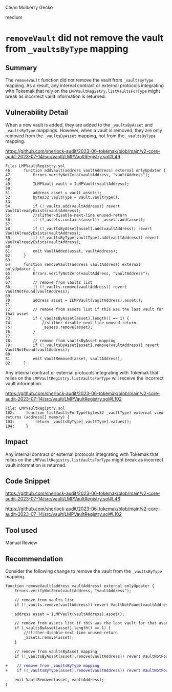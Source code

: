 Clean Mulberry Gecko

medium

# `removeVault` did not remove the vault from `_vaultsByType` mapping
## Summary

The `removeVault` function did not remove the vault from `_vaultsByType` mapping. As a result, any internal contract or external protocols integrating with Tokemak that rely on the `LMPVaultRegistry.listVaultsForType` might break as incorrect vault information is returned.

## Vulnerability Detail

When a new vault is added, they are added to the `_vaultsByAsset` and `_vaultsByType` mappings. However, when a vault is removed, they are only removed from the `_vaultsByAsset` mapping, not from the `_vaultsByType` mapping. 

https://github.com/sherlock-audit/2023-06-tokemak/blob/main/v2-core-audit-2023-07-14/src/vault/LMPVaultRegistry.sol#L46

```solidity
File: LMPVaultRegistry.sol
46:     function addVault(address vaultAddress) external onlyUpdater {
47:         Errors.verifyNotZero(vaultAddress, "vaultAddress");
48: 
49:         ILMPVault vault = ILMPVault(vaultAddress);
50: 
51:         address asset = vault.asset();
52:         bytes32 vaultType = vault.vaultType();
53: 
54:         if (!_vaults.add(vaultAddress)) revert VaultAlreadyExists(vaultAddress);
55:         //slither-disable-next-line unused-return
56:         if (!_assets.contains(asset)) _assets.add(asset);
57: 
58:         if (!_vaultsByAsset[asset].add(vaultAddress)) revert VaultAlreadyExists(vaultAddress);
59:         if (!_vaultsByType[vaultType].add(vaultAddress)) revert VaultAlreadyExists(vaultAddress);
60: 
61:         emit VaultAdded(asset, vaultAddress);
62:     }
63: 
64:     function removeVault(address vaultAddress) external onlyUpdater {
65:         Errors.verifyNotZero(vaultAddress, "vaultAddress");
66: 
67:         // remove from vaults list
68:         if (!_vaults.remove(vaultAddress)) revert VaultNotFound(vaultAddress);
69: 
70:         address asset = ILMPVault(vaultAddress).asset();
71: 
72:         // remove from assets list if this was the last vault for that asset
73:         if (_vaultsByAsset[asset].length() == 1) {
74:             //slither-disable-next-line unused-return
75:             _assets.remove(asset);
76:         }
77: 
78:         // remove from vaultsByAsset mapping
79:         if (!_vaultsByAsset[asset].remove(vaultAddress)) revert VaultNotFound(vaultAddress);
80: 
81:         emit VaultRemoved(asset, vaultAddress);
82:     }
```

Any internal contract or external protocols integrating with Tokemak that relies on the `LMPVaultRegistry.listVaultsForType` will receive the incorrect vault information.

https://github.com/sherlock-audit/2023-06-tokemak/blob/main/v2-core-audit-2023-07-14/src/vault/LMPVaultRegistry.sol#L102

```solidity
File: LMPVaultRegistry.sol
102:     function listVaultsForType(bytes32 _vaultType) external view returns (address[] memory) {
103:         return _vaultsByType[_vaultType].values();
104:     }
```

## Impact

Any internal contract or external protocols integrating with Tokemak that relies on the `LMPVaultRegistry.listVaultsForType` might break as incorrect vault information is returned.

## Code Snippet

https://github.com/sherlock-audit/2023-06-tokemak/blob/main/v2-core-audit-2023-07-14/src/vault/LMPVaultRegistry.sol#L46

https://github.com/sherlock-audit/2023-06-tokemak/blob/main/v2-core-audit-2023-07-14/src/vault/LMPVaultRegistry.sol#L102

## Tool used

Manual Review

## Recommendation

Consider the following change to remove the vault from the `_vaultsByType` mapping.

```diff
function removeVault(address vaultAddress) external onlyUpdater {
    Errors.verifyNotZero(vaultAddress, "vaultAddress");

    // remove from vaults list
    if (!_vaults.remove(vaultAddress)) revert VaultNotFound(vaultAddress);

    address asset = ILMPVault(vaultAddress).asset();

    // remove from assets list if this was the last vault for that asset
    if (_vaultsByAsset[asset].length() == 1) {
        //slither-disable-next-line unused-return
        _assets.remove(asset);
    }

    // remove from vaultsByAsset mapping
    if (!_vaultsByAsset[asset].remove(vaultAddress)) revert VaultNotFound(vaultAddress);
    
+    // remove from _vaultsByType mapping
+    if (!_vaultsByType[asset].remove(vaultAddress)) revert VaultNotFound(vaultAddress);

    emit VaultRemoved(asset, vaultAddress);
}
```